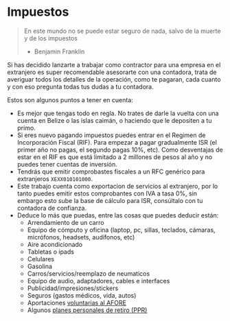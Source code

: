 # Impuestos

> En este mundo no se puede estar seguro de nada, salvo de la muerte y de los impuestos
> - Benjamin Franklin


Si has decidido lanzarte a trabajar como contractor para una empresa en el extranjero es super recomendable asesorarte 
con una contadora, trata de averiguar todos los detalles de la operación, como te pagaran, cada cuanto y con eso 
pregunta todas tus dudas a tu contadora. 

Estos son algunos puntos a tener en cuenta:

* Es mejor que tengas todo en regla. No trates de darle la vuelta con una cuenta en Belize o las islas caimán, o haciendo que le depositen a tu primo. 
* Si eres nuevo pagando impuestos puedes entrar en el Regimen de Incorporación Fiscal (RIF). Para empezar a pagar
gradualmente ISR (el primer año no pagas, el segundo pagas 10%, etc). Como desventajas de estar en el RIF es que está 
limitado a 2 millones de pesos al año y no puedes tener cuentas de inversión.
* Tendrás que emitir comprobastes fiscales a un RFC genérico para extranjeros `XEXX010101000`.
* Este trabajo cuenta como exportacion de servicios al extranjero, por lo tanto puedes emitir estos comprobantes con IVA a tasa 0%, sin 
embargo esto sube la base de cálculo para ISR, consúltalo con tu contadora de confianza.
* Deduce lo más que puedas, entre las cosas que puedes deducir están:
    * Arrendamiento de un carro
    * Equipo de cómputo y oficina (laptop, pc, sillas, teclados, cámaras, micrófonos, headsets, audífonos, etc)
    * Aire acondicionado
    * Tabletas o ipads
    * Celulares
    * Gasolina
    * Carros/servicios/reemplazo de neumaticos
    * Equipo de audio, adaptadores, cables e interfaces
    * Publicidad/impresiones/stickers
    * Seguros (gastos médicos, vida, autos)
    * Aportaciones [voluntarias al AFORE](https://www.youtube.com/watch?v=WvXUCZsfP34)
    * Algunos [planes personales de retiro (PPR)](https://www.youtube.com/watch?v=FdyRCJ84t4E) 
